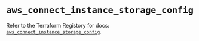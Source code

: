 # `aws_connect_instance_storage_config`

Refer to the Terraform Registory for docs: [`aws_connect_instance_storage_config`](https://registry.terraform.io/providers/hashicorp/aws/5.12.0/docs/resources/connect_instance_storage_config).
